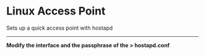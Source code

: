 # Linux Access Point
Sets up a quick access point with hostapd

----------------------------------------------------------------

**Modify the interface and the passphrase of the > hostapd.conf**
